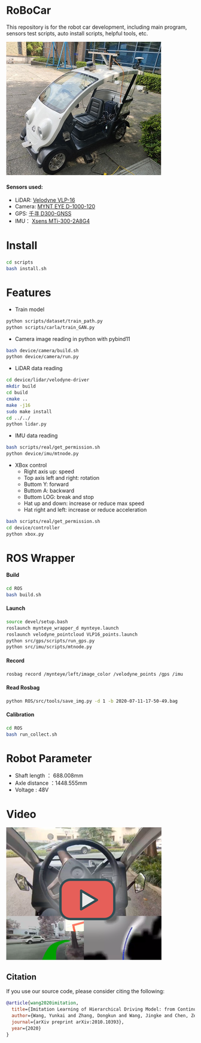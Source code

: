 # RoBoCar
This repository is for the robot car development, including main program, sensors test scripts, auto install scripts, helpful tools, etc.

![robocar](./doc/robocar.jpg)

#### Sensors used:
* LiDAR: [Velodyne VLP-16](https://www.velodynelidar.com/vlp-16.html)
* Camera: [MYNT EYE D-1000-120](https://www.myntai.com/mynteye/depth)
* GPS: [千寻 D300-GNSS](https://mall.qxwz.com/market/products/details?name=ouabiwv7762375598)
* IMU： [Xsens MTi-300-2A8G4](https://www.mouser.com/ProductDetail/Xsens/MTI-300-2A8G4?qs=sGAEpiMZZMutXGli8Ay4kNSxHzx9HmD09sFWWfMc%252BdM%3D)

# Install
```bash
cd scripts
bash install.sh
```

# Features
* Train model
```bash
python scripts/dataset/train_path.py
python scripts/carla/train_GAN.py
```

* Camera image reading in python with pybind11
```bash
bash device/camera/build.sh
python device/camera/run.py
```
* LiDAR data reading
```bash
cd device/lidar/velodyne-driver
mkdir build
cd build
cmake ..
make -j16
sudo make install
cd ../../
python lidar.py
```
* IMU data reading
```bash
bash scripts/real/get_permission.sh
python device/imu/mtnode.py
```
* XBox control
  * Right axis up: speed
  * Top axis left and right: rotation
  * Buttom Y: forward
  * Buttom A: backward
  * Buttom LOG: break and stop
  * Hat up and down: increase or reduce max speed
  * Hat right and left: increase or reduce acceleration
```bash
bash scripts/real/get_permission.sh
cd device/controller
python xbox.py
```



# ROS Wrapper
#### Build
```bash
cd ROS
bash build.sh
```

#### Launch
```bash
source devel/setup.bash
roslaunch mynteye_wrapper_d mynteye.launch
roslaunch velodyne_pointcloud VLP16_points.launch
python src/gps/scripts/run_gps.py
python src/imu/scripts/mtnode.py
```

#### Record
```bash
rosbag record /mynteye/left/image_color /velodyne_points /gps /imu
```

#### Read Rosbag
```bash
python ROS/src/tools/save_img.py -d 1 -b 2020-07-11-17-50-49.bag
```

#### Calibration
```bash
cd ROS
bash run_collect.sh
```


# Robot Parameter

* Shaft length ： 688.008mm
* Axle distance ：1448.555mm
* Voltage : 48V


# Video

[![video](./doc/video_link.png)](https://www.youtube.com/watch?v=J6K-gSU12j8&t=4s&ab_channel=ZJURoboticsLab)


## Citation
If you use our source code, please consider citing the following:
```bibtex
@article{wang2020imitation,
  title={Imitation Learning of Hierarchical Driving Model: from Continuous Intention to Continuous Trajectory},
  author={Wang, Yunkai and Zhang, Dongkun and Wang, Jingke and Chen, Zexi and Wang, Yue and Xiong, Rong},
  journal={arXiv preprint arXiv:2010.10393},
  year={2020}
}
```